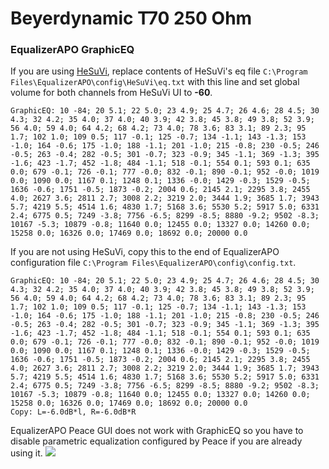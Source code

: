 # Beyerdynamic T70 250 Ohm
### EqualizerAPO GraphicEQ
If you are using [HeSuVi](https://sourceforge.net/projects/hesuvi/), replace contents of HeSuVi's eq file `C:\Program Files\EqualizerAPO\config\HeSuVi\eq.txt` with this line and set global volume for both channels from HeSuVi UI to **-60**.
```
GraphicEQ: 10 -84; 20 5.1; 22 5.0; 23 4.9; 25 4.7; 26 4.6; 28 4.5; 30 4.3; 32 4.2; 35 4.0; 37 4.0; 40 3.9; 42 3.8; 45 3.8; 49 3.8; 52 3.9; 56 4.0; 59 4.0; 64 4.2; 68 4.2; 73 4.0; 78 3.6; 83 3.1; 89 2.3; 95 1.7; 102 1.0; 109 0.5; 117 -0.1; 125 -0.7; 134 -1.1; 143 -1.3; 153 -1.0; 164 -0.6; 175 -1.0; 188 -1.1; 201 -1.0; 215 -0.8; 230 -0.5; 246 -0.5; 263 -0.4; 282 -0.5; 301 -0.7; 323 -0.9; 345 -1.1; 369 -1.3; 395 -1.6; 423 -1.7; 452 -1.8; 484 -1.1; 518 -0.1; 554 0.1; 593 0.1; 635 0.0; 679 -0.1; 726 -0.1; 777 -0.0; 832 -0.1; 890 -0.1; 952 -0.0; 1019 0.0; 1090 0.0; 1167 0.1; 1248 0.1; 1336 -0.0; 1429 -0.3; 1529 -0.5; 1636 -0.6; 1751 -0.5; 1873 -0.2; 2004 0.6; 2145 2.1; 2295 3.8; 2455 4.0; 2627 3.6; 2811 2.7; 3008 2.2; 3219 2.0; 3444 1.9; 3685 1.7; 3943 5.7; 4219 5.5; 4514 1.6; 4830 1.7; 5168 3.6; 5530 5.2; 5917 5.0; 6331 2.4; 6775 0.5; 7249 -3.8; 7756 -6.5; 8299 -8.5; 8880 -9.2; 9502 -8.3; 10167 -5.3; 10879 -0.8; 11640 0.0; 12455 0.0; 13327 0.0; 14260 0.0; 15258 0.0; 16326 0.0; 17469 0.0; 18692 0.0; 20000 0.0
```
If you are not using HeSuVi, copy this to the end of EqualizerAPO configuration file `C:\Program Files\EqualizerAPO\config\config.txt`.
```
GraphicEQ: 10 -84; 20 5.1; 22 5.0; 23 4.9; 25 4.7; 26 4.6; 28 4.5; 30 4.3; 32 4.2; 35 4.0; 37 4.0; 40 3.9; 42 3.8; 45 3.8; 49 3.8; 52 3.9; 56 4.0; 59 4.0; 64 4.2; 68 4.2; 73 4.0; 78 3.6; 83 3.1; 89 2.3; 95 1.7; 102 1.0; 109 0.5; 117 -0.1; 125 -0.7; 134 -1.1; 143 -1.3; 153 -1.0; 164 -0.6; 175 -1.0; 188 -1.1; 201 -1.0; 215 -0.8; 230 -0.5; 246 -0.5; 263 -0.4; 282 -0.5; 301 -0.7; 323 -0.9; 345 -1.1; 369 -1.3; 395 -1.6; 423 -1.7; 452 -1.8; 484 -1.1; 518 -0.1; 554 0.1; 593 0.1; 635 0.0; 679 -0.1; 726 -0.1; 777 -0.0; 832 -0.1; 890 -0.1; 952 -0.0; 1019 0.0; 1090 0.0; 1167 0.1; 1248 0.1; 1336 -0.0; 1429 -0.3; 1529 -0.5; 1636 -0.6; 1751 -0.5; 1873 -0.2; 2004 0.6; 2145 2.1; 2295 3.8; 2455 4.0; 2627 3.6; 2811 2.7; 3008 2.2; 3219 2.0; 3444 1.9; 3685 1.7; 3943 5.7; 4219 5.5; 4514 1.6; 4830 1.7; 5168 3.6; 5530 5.2; 5917 5.0; 6331 2.4; 6775 0.5; 7249 -3.8; 7756 -6.5; 8299 -8.5; 8880 -9.2; 9502 -8.3; 10167 -5.3; 10879 -0.8; 11640 0.0; 12455 0.0; 13327 0.0; 14260 0.0; 15258 0.0; 16326 0.0; 17469 0.0; 18692 0.0; 20000 0.0
Copy: L=-6.0dB*l, R=-6.0dB*R
```
EqualizerAPO Peace GUI does not work with GraphicEQ so you have to disable parametric equalization configured by Peace if you are already using it.
![](https://raw.githubusercontent.com/jaakkopasanen/AutoEq/master/results/SBAF-Serious/innerfidelity/onear/Beyerdynamic%20T70%20250%20Ohm/Beyerdynamic%20T70%20250%20Ohm.png)
